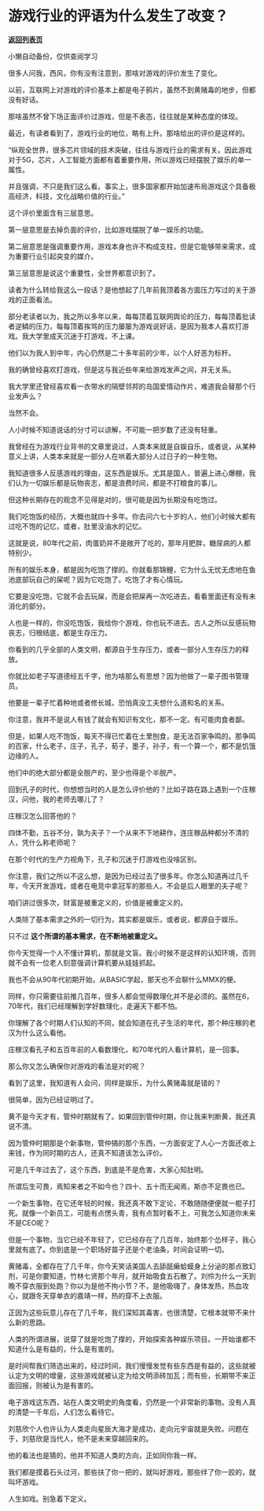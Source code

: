 # 游戏行业的评语为什么发生了改变？

[**返回列表页**](/gzh/记忆承载)

小懒自动备份，仅供查阅学习

很多人问我，西风，你有没有注意到，那啥对游戏的评价发生了变化。  

以前，互联网上对游戏的评价基本上都是电子鸦片，虽然不到黄赌毒的地步，但都没有好话。  

那啥虽然不曾下场正面评价过游戏，但是不表态，往往就是某种态度的体现。

最近，有读者看到了，游戏行业的地位，略有上升。那啥给出的评价是这样的。  

“纵观全世界，很多芯片领域的技术突破，往往与游戏行业的需求有关。因此游戏对于5G，芯片，人工智能方面都有着重要作用，所以游戏已经摆脱了娱乐的单一属性。

并且强调，不只是我们这么看。事实上，很多国家都开始加速布局游戏这个具备极高经济，科技，文化战略价值的行业。”  

这个评价里面含有三层意思。  

第一层意思是去掉负面的评价，比如游戏摆脱了单一娱乐的功能。

第二层意思是强调重要作用，游戏本身也许不构成支柱，但是它能够带来需求，成为重要行业引起突变的媒介。  

第三层意思是说这个重要性，全世界都意识到了。

读者为什么转给我这么一段话？是他想起了几年前我顶着各方面压力写过的关于游戏的正面看法。  

部分老读者以为，我之所以多年以来，每每顶着互联网舆论的压力，每每顶着批读者逆鳞的压力，每每顶着挨骂的压力屡屡为游戏说好话，是因为我本人喜欢打游戏。我大学里成天沉迷于打游戏，不上课。  

他们以为我人到中年，内心仍然是二十多年前的少年，以个人好恶为标杆。  

我的确曾经喜欢打游戏，但是这与我近些年来给游戏发声之间，并无关系。  

我大学里还曾经喜欢看一衣带水的隔壁邻邦的岛国爱情动作片，难道我会替那个行业发声么？

当然不会。

人小时候不知道说话的分寸可以谅解，不可能一把岁数了还没有轻重。

我曾经在为游戏行业背书的文章里说过，人类本来就是自娱自乐，或者说，从某种意义上讲，人类本来就是一部分人在哄着大部分人过日子的一种生物。  

我知道很多人反感游戏的理由，这东西是娱乐。尤其是国人，普遍上进心爆棚，我们认为一切娱乐都是玩物丧志，都是浪费时间，都是不打粮食的事儿。  

但这种长期存在的观念不见得是对的，很可能是因为长期没有吃饱过。  

我们吃饱饭的经历，大概也就四十多年。你去问六七十岁的人，他们小时候大都有过吃不饱的记忆，或者，肚里没油水的记忆。  

这就是说，80年代之前，肉蛋奶并不是敞开了吃的，那年月肥胖，糖尿病的人都特别少。

所有的娱乐本身，都是因为吃饱了撑的。你就看那锦鲤，它为什么无忧无虑地在鱼池底部玩自己的屎呢？因为它吃饱了。吃饱了才有心情玩。

它要是没吃饱，它就不会去玩屎，而是会把屎再一次吃进去，看看里面还有没有未消化的部分。

人也是一样的，你没吃饱饭，我给你个游戏，你也玩不进去。古人之所以反感玩物丧志，归根结底，都是生存压力。  

你看到的几乎全部的人类文明，都源自于生存压力，或者一部分人生存压力的释放。  

你就比如老子写道德经五千字，他为啥那么有思想？因为他做了一辈子图书管理员。  

他要是一辈子忙着种地或者修长城，恐怕真没工夫想什么道和名的关系。  

你注意，我并不是说人有钱了就会有知识有文化，那不一定。有可能肉食者鄙。  

但是，如果人吃不饱饭，每天不得已忙着在土里刨食，是无法百家争鸣的。那争鸣的百家，什么老子，庄子，孔子，荀子，墨子，孙子，有一个算一个，都不是饥饿边缘的人。  

他们中的绝大部分都是全脱产的，至少也得是个半脱产。

回到孔子的时代，你想想当时的人是怎么评价他的？比如子路在路上遇到一个庄稼汉，问他，我的老师去哪儿了？

庄稼汉怎么回答他的？  

四体不勤，五谷不分，孰为夫子？一个从来不下地耕作，连庄稼品种都分不清的人，凭什么称老师呢？

在那个时代的生产力视角下，孔子和沉迷于打游戏也没啥区别。  

你注意，我们之所以不这么想，是因为已经过去了很多年。你怎么知道再过几千年，今天开发游戏，或者在电竞中拿冠军的那些人，不会是后人眼里的夫子呢？  

咱们讲过很多次，财富是被重定义的，价值是被重定义的。  

人类除了基本需求之外的一切行为，其实都是娱乐，或者说，都源自于娱乐。

只不过 **这个所谓的基本需求，在不断地被重定义。**

你今天觉得一个人不懂计算机，那就是文盲。我小时候不是这样的认知环境，否则就不会有一位老人刻意强调计算机要从娃娃抓起。  

我也不会从90年代初期开始，从BASIC学起，那天也不会聊什么MMX的梗。

同样，你只需要往前推几百年，很多人都会觉得数理化并不是必须的。虽然在6，70年代，我们已经理解到学好数理化，走遍天下都不怕。

你理解了各个时期人们认知的不同，就会知道在孔子生活的年代，那个种庄稼的老汉为什么这么看他。

庄稼汉看孔子和五百年前的人看数理化，和70年代的人看计算机，是一回事。

那么你又怎么确保你对游戏的看法是对的呢？

看到了这里，我知道有人会问，同样是娱乐，为什么黄赌毒就是错的？

很简单，因为已经证明过了。

黄不是今天才有，管仲时期就有了。如果回到管仲时期，你让我来判断黄，我还真说不清。

因为管仲时期那是个新事物，管仲搞的那个东西，一方面安定了人心一方面还收上来钱，作为同时期的古人，还真不知道该怎么评价。

可是几千年过去了，这个东西，到底是不是危害，大家心知肚明。

所谓后生可畏，焉知来者之不如今也？四十、五十而无闻焉，斯亦不足畏也已。

一个新生事物，在它还年轻的时候，我还真不敢下定论，不敢随随便便就一棍子打死。就像一个新员工，可能有点愣头青，我有点暂时看不上，可我怎么知道你未来不是CEO呢？

但是一个事物，当它已经不年轻了，它已经存在了几百年，始终那个怂样子，我心里就有底了。你到底是一个职场好苗子还是个老油条，时间会证明一切。  

黄赌毒，全都存在了几千年，你今天笑话美国人去舔舐癞蛤蟆身上分泌的那点致幻剂，可是你要知道，竹林七贤那个年月，就开始吸食五石散了。刘伶为什么一天到晚不穿衣服到处跑？你以为是他不拘小节？不，是他吸嗨了，身体发热，热血攻心，就跟冬天穿单衣的嘉靖一样，热的穿不上衣服。

正因为这些玩意儿存在了几千年，我们深知其毒害，也很清楚，它根本就带不来什么新的思路。

人类的所谓进展，说穿了就是吃饱了撑的，开始探索各种娱乐项目。一开始谁都不知道什么是有益的，什么是有害的。  

是时间帮我们筛选出来的，经过时间，我们慢慢发觉有些东西是有益的，这些就被认定为文明的增量，这些游戏就被认定为给文明添砖加瓦；而有些，长期带不来正面回报，则被认为是有害的。

电子游戏这东西，站在人类文明史的角度看，仍然是一个非常新的事物。没有人真的清楚一千年后，人们怎么看待它。

刘慈欣个人也许认为人类走向星辰大海才是成功，走向元宇宙就是失败。问题在于，刘慈欣是当代人，他不是未来穿越回来的。

他的看法也是猜的，他并不知道人类的方向，正如同你我一样。

我们都是摸着石头过河，那些扶了你一把的，就叫好游戏，那些绊了你一跤的，就叫坏游戏。

人生如戏。别急着下定义。

